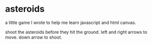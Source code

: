 # asteroids

a little game I wrote to help me learn javascript and html canvas.

shoot the asteroids before they hit the ground.
left and right arrows to move.
down arrow to shoot.